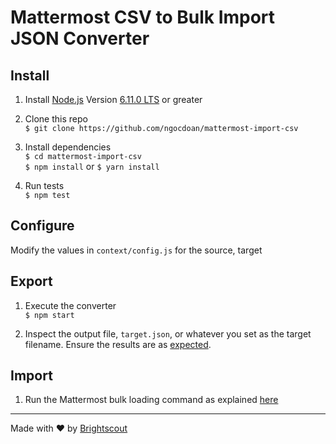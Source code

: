 # Mattermost CSV to Bulk Import JSON Converter

<!-- [![CircleCI](https://circleci.com/gh/Brightscout/mattermost-etl.svg?style=shield&circle-token=3e834193f471812ea72217332aa0f5ff36825afe)](https://circleci.com/gh/Brightscout/mattermost-etl) [![Code Climate](https://codeclimate.com/github/Brightscout/mattermost-etl/badges/gpa.svg)](https://codeclimate.com/github/Brightscout/mattermost-etl) [![Test Coverage](https://codeclimate.com/github/Brightscout/mattermost-etl/badges/coverage.svg)](https://codeclimate.com/github/Brightscout/mattermost-etl/coverage)

An ETL framework to migrate data from Jabber to Mattermost. This utility exports data from a source Jabber database and generates a [Mattermost Bulk Loading](https://docs.mattermost.com/deployment/bulk-loading.html) import file. Eventually, we'll enhance this project to support migrations from other messaging sources.   -->


## Install

1. Install [Node.js](https://nodejs.org/en/) Version [6.11.0 LTS](https://nodejs.org/en/download/) or greater

2. Clone this repo  
`$ git clone https://github.com/ngocdoan/mattermost-import-csv`

3. Install dependencies  
`$ cd mattermost-import-csv`  
`$ npm install` or `$ yarn install`

4. Run tests  
`$ npm test`

## Configure

Modify the values in `context/config.js` for the source, target  

## Export

1. Execute the converter  
`$ npm start`

2. Inspect the output file, `target.json`, or whatever you set as the target filename. Ensure the results are as [expected](https://docs.mattermost.com/deployment/bulk-loading.html#data-format).

## Import

1. Run the Mattermost bulk loading command as explained [here](https://docs.mattermost.com/deployment/bulk-loading.html#running-the-bulk-loading-command)  
---

Made with &#9829; by [Brightscout](http://www.brightscout.com)
